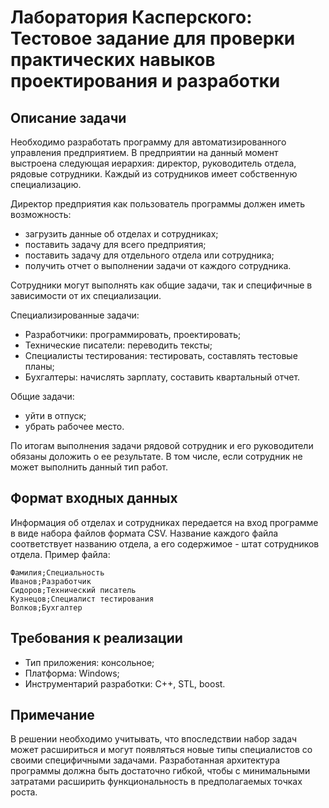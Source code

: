 # Лаборатория Касперского: Тестовое задание для проверки практических навыков проектирования и разработки
## Описание задачи

Необходимо разработать программу для автоматизированного управления предприятием.
В предприятии на данный момент выстроена следующая иерархия: директор, руководитель
отдела, рядовые сотрудники. Каждый из сотрудников имеет собственную специализацию.

Директор предприятия как пользователь программы должен иметь возможность:
- загрузить данные об отделах и сотрудниках;
- поставить задачу для всего предприятия;
- поставить задачу для отдельного отдела или сотрудника;
- получить отчет о выполнении задачи от каждого сотрудника.

Сотрудники могут выполнять как общие задачи, так и специфичные в зависимости от их
специализации.

Специализированные задачи:
- Разработчики: программировать, проектировать;
- Технические писатели: переводить тексты;
- Специалисты тестирования: тестировать, составлять тестовые планы;
- Бухгалтеры: начислять зарплату, составить квартальный отчет.

Общие задачи:
- уйти в отпуск;
- убрать рабочее место.

По итогам выполнения задачи рядовой сотрудник и его руководители обязаны доложить о ее
результате. В том числе, если сотрудник не может выполнить данный тип работ.

## Формат входных данных
Информация об отделах и сотрудниках передается на вход программе в виде набора файлов
формата CSV. Название каждого файла соответствует названию отдела, а его содержимое - штат
сотрудников отдела. Пример файла:
```
Фамилия;Специальность
Иванов;Разработчик
Сидоров;Технический писатель
Кузнецов;Специалист тестирования
Волков;Бухгалтер
```

## Требования к реализации
- Тип приложения: консольное;
- Платформа: Windows;
- Инструментарий разработки: С++, STL, boost.

## Примечание
В решении необходимо учитывать, что впоследствии набор задач может расшириться и могут
появляться новые типы специалистов со своими специфичными задачами. Разработанная
архитектура программы должна быть достаточно гибкой, чтобы с минимальными затратами
расширить функциональность в предполагаемых точках роста.

